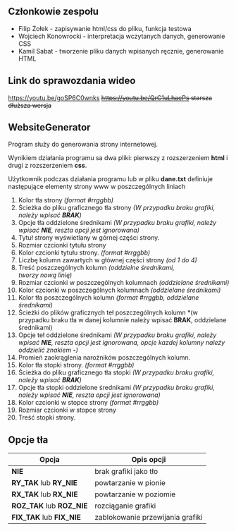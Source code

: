 ## Członkowie zespołu
 - Filip Żołek - zapisywanie html/css do pliku, funkcja testowa
 - Wojciech Konowrocki - interpretacja wczytanych danych, generowanie CSS
 - Kamil Sabat - tworzenie pliku danych wpisanych ręcznie, generowanie HTML

## Link do sprawozdania wideo
https://youtu.be/goSP6C0wnks
~~https://youtu.be/QrC1uLhaePs starsza dłuższa wersja~~

## WebsiteGenerator
Program służy do generowania strony internetowej. 

Wynikiem działania programu sa dwa pliki: pierwszy z rozszerzeniem **html** i drugi z rozszerzeniem **css**.
 
Użytkownik podczas działania programu lub w pliku **dane.txt** definiuje następujące elementy strony www w poszczególnych liniach

1. Kolor tła strony *(format #rrggbb)*
2. Ścieżka do pliku graficznego tła strony *(W przypadku braku grafiki, należy wpisać **BRAK**)*
3. Opcje tła oddzielone średnikami *(W przypadku braku grafiki, należy wpisać **NIE**, reszta opcji jest ignorowana)*
4. Tytuł strony wyświetlany w górnej części strony. 
5. Rozmiar czcionki tytułu strony
6. Kolor czcionki tytułu strony. *(format #rrggbb)*
7. Liczbę kolumn zawartych w głównej części strony *(od 1 do 4)*
8. Treść poszczególnych kolumn *(oddzielne średnikami, **<br>** tworzy nową linię)*
9. Rozmiar czcionki w poszczególnych kolumnach *(oddzielane średnikami)*
10. Kolor czcionki w poszczególnych kolumnach *(oddzielane średnikami)*
11. Kolor tła poszczególnych kolumn *(format #rrggbb, oddzielane średnikami)*
12. Ścieżki do plików graficznych teł poszczególnych kolumn *(w przypadku braku tła w danej kolumnie należy wpisać **BRAK**, oddzielane średnikami)
13. Opcje teł oddzielone średnikami *(W przypadku braku grafiki, należy wpisać **NIE**, reszta opcji jest ignorowana, opcje kazdej kolumny należy oddzielić znakiem **-**)*
14. Promień zaokrąglenia narożników poszczególnych kolumn.
15. Kolor tła stopki strony. *(format #rrggbb)*
16. Ścieżka do pliku graficznego tła stopki *(W przypadku braku grafiki, należy wpisać **BRAK**)*
17. Opcje tła stopki oddzielone średnikami *(W przypadku braku grafiki, należy wpisać **NIE**, reszta opcji jest ignorowana)*
18. Kolor czcionki w stopce strony *(format #rrggbb)*
19. Rozmiar czcionki w stopce strony
20. Treść stopki strony.


## Opcje tła
|Opcja|Opis opcji|
|--|--|
|**NIE**|brak grafiki jako tło|
|**RY_TAK** lub **RY_NIE**|powtarzanie w pionie|
|**RX_TAK** lub **RX_NIE**|powtarzanie w poziomie|
|**ROZ_TAK** lub **ROZ_NIE**|rozciąganie grafiki|
|**FIX_TAK** lub **FIX_NIE** |zablokowanie przewijania grafiki|
